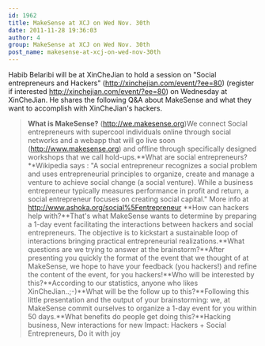 ```yaml
---
id: 1962
title: MakeSense at XCJ on Wed Nov. 30th
date: 2011-11-28 19:36:03
author: 4
group: MakeSense at XCJ on Wed Nov. 30th
post_name: makesense-at-xcj-on-wed-nov-30th
---
```


Habib Belaribi will be at XinCheJian to hold a session on "Social entrepreneurs and Hackers" (http://xinchejian.com/event/?ee=80) (register if interested http://xinchejian.com/event/?ee=80) on Wednesday at XinCheJian. He shares the following Q&A about MakeSense and what they want to accomplish with XinCheJian's hackers.

> **What is MakeSense?** (http://we.makesense.org)We connect Social entrepreneurs with supercool individuals online through social networks and a webapp that will go live soon (http://www.makesense.org) and offline through specifically designed workshops that we call hold-ups.**What are social entrepreneurs?**Wikipedia says : "A social entrepreneur recognizes a social problem and uses entrepreneurial principles to organize, create and manage a venture to achieve social change (a social venture). While a business entrepreneur typically measures performance in profit and return, a social entrepreneur focuses on creating social capital." More info at http://www.ashoka.org/social%5Fentrepreneur **How can hackers help with?**That's what MakeSense wants to determine by preparing a 1-day event facilitating the interactions between hackers and social entrepreneurs. The objective is to kickstart a sustainable loop of interactions bringing practical entrepreneurial realizations.**What questions are we trying to answer at the brainstorm?**After presenting you quickly the format of the event that we thought of at MakeSense, we hope to have your feedback (you hackers!) and refine the content of the event, for you hackers!**Who will be interested by this?**According to our statistics, anyone who likes XinCheJian..;-)**What will be the follow up to this?**Following this little presentation and the output of your brainstorming: we, at MakeSense commit ourselves to organize a 1-day event for you within 50 days.**What benefits do people get doing this?**Hacking business, New interactions for new Impact: Hackers + Social Entrepreneurs, Do it with joy